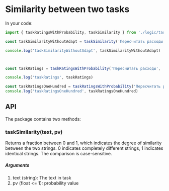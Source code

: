 # Similarity between two tasks

In your code:
```javascript
import { taskRatingsWithProbability, taskSimilarity } from './logic/taskAlgorithm.js'

const taskSimilarityWithoutAdapt = taskSimilarity('Пересчитать расходы', .7)

console.log('taskSimilarityWithoutAdapt', taskSimilarityWithoutAdapt)



const taskRatings = taskRatingsWithProbability('Пересчитать расходы', .5, .3) // with minPV and minCount, if we have too little tasks

console.log('taskRatings', taskRatings)

const taskRatingsOneHundred = taskRatingsWithProbability('Пересчитать расходы', .5, .2, 100) // with minPV and minCount, if we have too little tasks
console.log('taskRatingsOneHundred', taskRatingsOneHundred)
```

## API

The package contains two methods:
### taskSimilarity(text, pv)

Returns a fraction between 0 and 1, which indicates the degree of similarity between the two strings. 0 indicates completely different strings, 1 indicates identical strings. The comparison is case-sensitive.

##### Arguments
  
1. text (string): The text in task
2. pv (float <= 1): probability value

